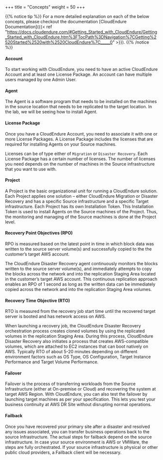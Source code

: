+++
title = "Concepts"
weight = 50
+++

{{% notice tip %}}
For a more detailed explanation on each of the below concepts, please checkout the documentation [CloudEndure Documentation]({{< ref "https://docs.cloudendure.com/#Getting_Started_with_CloudEndure/Getting_Started_with_CloudEndure.htm%3FTocPath%3DNavigation%7CGetting%2520Started%2520with%2520CloudEndure%7C_____0" >}}).
{{% /notice %}}

#### Account

To start working with CloudEndure, you need to have an active CloudEndure Account and at least one License Package. An account can have multiple users managed by one Admin User.

#### Agent

The Agent is a software program that needs to be installed on the machines in the source location that needs to be replicated to the target location. In the lab, we will be seeing how to install Agent. 

#### License Package

Once you have a CloudEndure Account, you need to associate it with one or more License Packages. A License Package includes the licenses that are required for installing Agents on your Source machines. 

Licenses can be of type either of `Migration` or `Disaster Recovery`. Each License Package has a certain number of licenses. The number of licenses you need depends on the number of machines in the Source infrastructure that you want to use with.

#### Project

A Project is the basic organizational unit for running a CloudEndure solution. Each Project applies one solution – either CloudEndure Migration or Disaster Recovery and has a specific Source infrastructure and a specific Target infrastructure. Each Project has its own Installation Token. This Installation Token is used to install Agents on the Source machines of the Project. Thus, the monitoring and managing of the Source machines is done at the Project level.

#### Recovery Point Objectives (RPO)

RPO is measured based on the latest point in time in which block data was written to the source server volume(s) and successfully copied to the the customer’s target AWS account.

The CloudEndure Disaster Recovery agent continuously monitors the blocks written to the source server volume(s), and immediately attempts to copy the blocks across the network and into the replication Staging Area located in the customer’s target AWS account. This continuous replication approach enables an RPO of 1 second as long as the written data can be immediately copied across the network and into the replication Staging Area volumes.

#### Recovery Time Objective (RTO)

RTO is measured from the recovery job start time until the recovered target server is booted and has network access on AWS.

When launching a recovery job, the CloudEndure Disaster Recovery orchestration process creates cloned volumes by using the replicated volumes in the replication Staging Area. During this process, CloudEndure Disaster Recovery also initiates a process that creates AWS-compatible volumes, which are attached to EC2 instances that can boot natively on AWS. Typically RTO of about 5-20 minutes depending on different environment factors such as OS Type, OS Configuration, Target Instance Performance and Target Volume Performance.

#### Failover

Failover is the process of transferring workloads from the Source Infrastructure (either at On-premise or Cloud) and recovering the system at target AWS Region. With CloudEndure, you can also test the failover by launching target machines as per your specification. This lets you test your business continuity at AWS DR Site without disrupting normal operations.

#### Failback

Once you have recovered your primary site after a disaster and resolved any issues associated, you can transfer business operations back to the source Infrastructure. The actual steps for failback depend on the source infrastructure. In case your source environment is AWS or VMWare, the steps are fully orchestrated. If your source infrastructure is physical or other public cloud providers, a Failback client will be necessary.